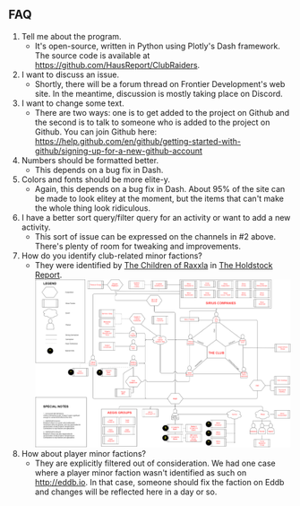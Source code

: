 
## FAQ

1. Tell me about the program.
    * It's open-source, written in Python using Plotly's Dash framework. 
    The source code is available at https://github.com/HausReport/ClubRaiders.
1. I want to discuss an issue.
    * Shortly, there will be a forum thread on Frontier Development's web site.  In the meantime,
    discussion is mostly taking place on Discord.
1. I want to change some text.
    * There are two ways: one is to get added to the project on Github and the second is to talk
    to someone who is added to the project on Github.  You can join Github here: https://help.github.com/en/github/getting-started-with-github/signing-up-for-a-new-github-account
1. Numbers should be formatted better.
    * This depends on a bug fix in Dash.
1. Colors and fonts should be more elite-y.
    * Again, this depends on a bug fix in Dash.  About 95% of the site can be made to look elitey at the moment,
    but the items that can't make the whole thing look ridiculous.
1. I have a better sort query/filter query for an activity or want to add a new activity.
    * This sort of issue can be expressed on the channels in #2 above.  There's plenty of room for tweaking and improvements.
1. How do you identify club-related minor factions?
    * They were identified by [The Children of Raxxla](https://inara.cz/squadron/4980/) in [The Holdstock Report](https://docs.google.com/document/d/1MPw1EzRmor2TvRw97QvB8lNTcBT2XffrMuMwEOAXaW8/edit?usp=sharing).
![Diagram of Club-Related Minor Factions](https://github.com/HausReport/ClubRaiders/raw/master/info/My%20Club%20Diagram.png)
1. How about player minor factions?
    * They are explicitly filtered out of consideration.  We had one case where a player minor faction
    wasn't identified as such on http://eddb.io.  In that case, someone should fix the faction on Eddb and
    changes will be reflected here in a day or so.